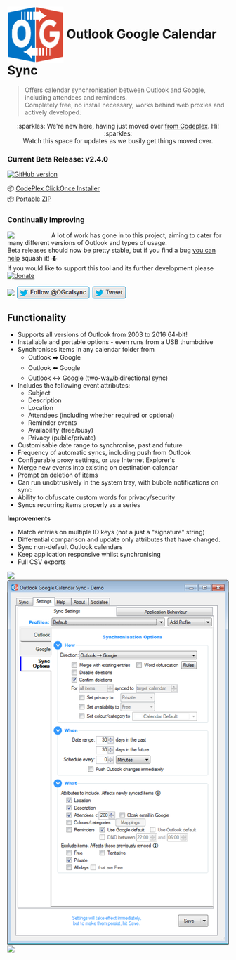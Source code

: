 # <img src="https://github.com/phw198/OutlookGoogleCalendarSync/raw/master/docs/images/ogcs128x128.png" valign="middle"> Outlook Google Calendar Sync

> Offers calendar synchronisation between Outlook and Google, including attendees and reminders.  
> Completely free, no install necessary, works behind web proxies and actively developed.

<p align="center">:sparkles: We're new here, having just moved over <a href="https://outlookgooglecalendarsync.codeplex.com" target="_blank">from Codeplex</a>. Hi! :sparkles:<br/>
Watch this space for updates as we busily get things moved over.</p>

### Current Beta Release: v2.4.0
[![GitHub version](https://badge.fury.io/gh/phw198%2Foutlookgooglecalendarsync.svg)](https://badge.fury.io/gh/phw198%2Foutlookgooglecalendarsync)

:package: [CodePlex ClickOnce Installer](https://outlookgooglecalendarsync.codeplex.com/downloads/get/clickOnce/OutlookGoogleCalendarSync.application)  
:package: [Portable ZIP](https://github.com/phw198/OutlookGoogleCalendarSync/releases/download/v2.4.0-beta/Portable_OGCS_v2.4.0.zip)

### Continually Improving
<img src="https://campbowiedistrict.com/wp-content/uploads/2016/08/page0-under-construction1.png" v
align="left" width="100px"/> 
A lot of work has gone in to this project, aiming to cater for many different versions of Outlook and types of usage.  
Beta releases should now be pretty stable, but if you find a bug [you can help](https://github.com/phw198/OutlookGoogleCalendarSync/wiki/Reporting-Problems) squash it! :beetle:  
If you would like to support this tool and its further development please [![donate](https://www.paypalobjects.com/en_GB/i/btn/btn_donate_SM.gif)](https://www.paypal.com/cgi-bin/webscr?cmd=_s-xclick&hosted_button_id=RT46CXQDSSYWJ&item_name=Outlook%20Google%20Calendar%20Sync%20donation.%20For%20splash%20screen%20hiding,%20enter%20your%20Gmail%20address%20in%20comment%20section)

<a href="https://plus.google.com/communities/114412828247015553563"><img src="https://github.com/phw198/OutlookGoogleCalendarSync/raw/master/docs/images/home_google_community.png" align="center"></a> <a href="http://www.twitter.com/OGcalsync"><img src="https://github.com/phw198/OutlookGoogleCalendarSync/raw/master/docs/images/home_twitter_follow.png" align="center"></a> <a href="https://twitter.com/intent/tweet?original_referer=https%3A%2F%2Fabout.twitter.com%2Fresources%2Fbuttons&text=I%20just%20found%20this%20amazing%20free%20tool%20to%20sync%20Outlook%20and%20Google%20calendars&tw_p=tweetbutton&url=http%3A%2F%2Fbit.ly%2FOGcalsync&via=OGcalsync"><img src="https://github.com/phw198/OutlookGoogleCalendarSync/raw/master/docs/images/home_tweet.png" align="center"></a>

## Functionality

- Supports all versions of Outlook from 2003 to 2016 64-bit!
- Installable and portable options - even runs from a USB thumbdrive
- Synchronises items in any calendar folder from
   - Outlook :arrow_right: Google
   - Outlook :arrow_left: Google
   - Outlook :left_right_arrow: Google (two-way/bidirectional sync)
- Includes the following event attributes:
   - Subject
   - Description
   - Location
   - Attendees (including whether required or optional)
   - Reminder events
   - Availability (free/busy)
   - Privacy (public/private)
- Customisable date range to synchronise, past and future
- Frequency of automatic syncs, including push from Outlook
- Configurable proxy settings, or use Internet Explorer's
- Merge new events into existing on destination calendar
- Prompt on deletion of items
- Can run unobtrusively in the system tray, with bubble notifications on sync
- Ability to obfuscate custom words for privacy/security
- Syncs recurring items properly as a series

**Improvements**
- Match entries on multiple ID keys (not a just a "signature" string)
- Differential comparison and update only attributes that have changed.
- Sync non-default Outlook calendars
- Keep application responsive whilst synchronising
- Full CSV exports

![](https://github.com/phw198/OutlookGoogleCalendarSync/raw/master/docs/images/home_screen1.png)
![](https://github.com/phw198/OutlookGoogleCalendarSync/raw/master/docs/images/home_screen2.png)
![](https://github.com/phw198/OutlookGoogleCalendarSync/raw/master/docs/images/home_screen3.png)
